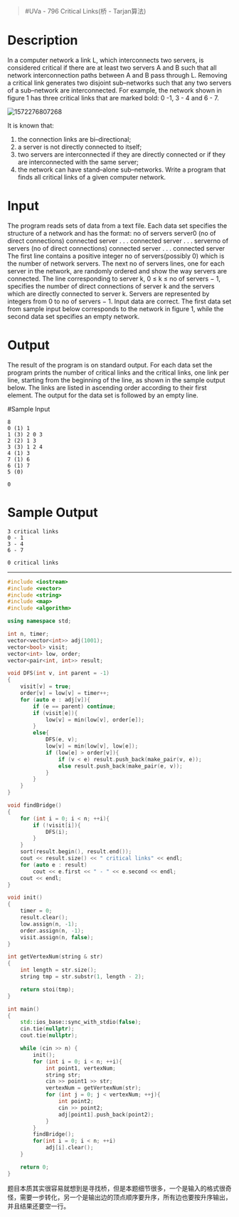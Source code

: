 > #UVa - 796 Critical Links(桥 - Tarjan算法)

# Description

In a computer network a link L, which interconnects two servers, is considered critical if there are at least two servers A and B such that all network interconnection paths between A and B pass through L.
Removing a critical link generates two disjoint sub–networks such that any two servers of a sub–network are interconnected. For example, the network shown in figure 1 has three critical links that are marked bold: 0 -1, 3 - 4 and 6 - 7.

![1572276807268](F:\学习笔记\c++\藏经阁\assets\1572276807268.png)

It is known that:

1. the connection links are bi–directional;
2. a server is not directly connected to itself;
3. two servers are interconnected if they are directly connected or if they are interconnected with
  the same server;
4. the network can have stand–alone sub–networks.
  Write a program that finds all critical links of a given computer network.

# Input

The program reads sets of data from a text file. Each data set specifies the structure of a network and has the format:
no of servers
server0 (no of direct connections) connected server . . . connected server
. . .
serverno of servers (no of direct connections) connected server . . . connected server
The first line contains a positive integer no of servers(possibly 0) which is the number of network servers. The next no of servers lines, one for each server in the network, are randomly ordered and show the way servers are connected. The line corresponding to server k, 0 ≤ k ≤ no of servers − 1, specifies the number of direct connections of server k and the servers which are directly connected to server k. Servers are represented by integers from 0 to no of servers − 1. Input data are correct. The first data set from sample input below corresponds to the network in figure 1, while the second data set specifies an empty network.

# Output

The result of the program is on standard output. For each data set the program prints the number of critical links and the critical links, one link per line, starting from the beginning of the line, as shown in the sample output below. The links are listed in ascending order according to their first element. The output for the data set is followed by an empty line.

#Sample Input

```
8
0 (1) 1
1 (3) 2 0 3
2 (2) 1 3
3 (3) 1 2 4
4 (1) 3
7 (1) 6
6 (1) 7
5 (0)

0
```

# Sample Output

```
3 critical links
0 - 1
3 - 4
6 - 7

0 critical links
```

---

```c++
#include <iostream>
#include <vector>
#include <string>
#include <map>
#include <algorithm>

using namespace std;

int n, timer;
vector<vector<int>> adj(1001);
vector<bool> visit;
vector<int> low, order;
vector<pair<int, int>> result;

void DFS(int v, int parent = -1)
{
	visit[v] = true;
	order[v] = low[v] = timer++;
	for (auto e : adj[v]){
		if (e == parent) continue;
		if (visit[e]){
			low[v] = min(low[v], order[e]);
		}
		else{
			DFS(e, v);
			low[v] = min(low[v], low[e]);
			if (low[e] > order[v]){
				if (v < e) result.push_back(make_pair(v, e));
				else result.push_back(make_pair(e, v));
			}
		}
	}
}

void findBridge()
{
	for (int i = 0; i < n; ++i){
		if (!visit[i]){
			DFS(i);
		}
	}
	sort(result.begin(), result.end());
	cout << result.size() << " critical links" << endl;
	for (auto e : result)
		cout << e.first << " - " << e.second << endl;
	cout << endl;
}

void init()
{
	timer = 0;
	result.clear();
	low.assign(n, -1);
	order.assign(n, -1);
	visit.assign(n, false);
}

int getVertexNum(string & str)
{
	int length = str.size();
	string tmp = str.substr(1, length - 2);

	return stoi(tmp);
}

int main()
{
	std::ios_base::sync_with_stdio(false);
	cin.tie(nullptr);
	cout.tie(nullptr);

	while (cin >> n) {
		init();
		for (int i = 0; i < n; ++i){
			int point1, vertexNum;
			string str;
            cin >> point1 >> str;
			vertexNum = getVertexNum(str);
			for (int j = 0; j < vertexNum; ++j){
				int point2;
				cin >> point2;
				adj[point1].push_back(point2);
			}
		}
		findBridge();
		for(int i = 0; i < n; ++i)
			adj[i].clear();
	}

	return 0;
}
```

题目本质其实很容易就想到是寻找桥，但是本题细节很多，一个是输入的格式很奇怪，需要一步转化，另一个是输出边的顶点顺序要升序，所有边也要按升序输出，并且结果还要空一行。
